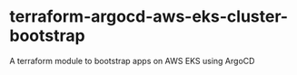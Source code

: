 # terraform-argocd-aws-eks-cluster-bootstrap
A terraform module to bootstrap apps on AWS EKS using ArgoCD
